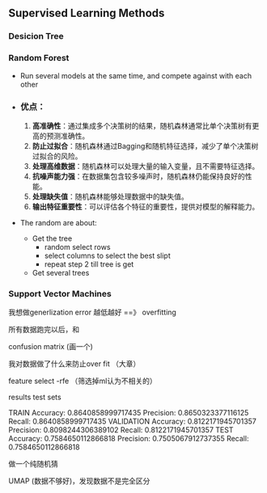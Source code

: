 ## Supervised Learning Methods

### Desicion Tree

### Random Forest

* Run several models at the same time, and compete against with each other

* ### 优点：

  1. **高准确性**：通过集成多个决策树的结果，随机森林通常比单个决策树有更高的预测准确性。
  2. **防止过拟合**：随机森林通过Bagging和随机特征选择，减少了单个决策树过拟合的风险。
  3. **处理高维数据**：随机森林可以处理大量的输入变量，且不需要特征选择。
  4. **抗噪声能力强**：在数据集包含较多噪声时，随机森林仍能保持良好的性能。
  5. **处理缺失值**：随机森林能够处理数据中的缺失值。
  6. **输出特征重要性**：可以评估各个特征的重要性，提供对模型的解释能力。

* The random are about:
  * Get the tree
    * random select rows
    * select columns to select the best slipt
    * repeat step 2 till tree is get
  * Get several trees

### Support Vector Machines



我想做generlization error 越低越好 ==》 overfitting

所有数据跑完以后，和

confusion matrix (画一个)



我对数据做了什么来防止over fit （大章）

feature select -rfe （筛选掉ml认为不相关的）

results test sets







TRAIN
Accuracy: 0.8640858999717435
Precision: 0.8650323377116125
Recall: 0.8640858999717435
VALIDATION
Accuracy: 0.8122171945701357
Precision: 0.8098244306389102
Recall: 0.8122171945701357
TEST
Accuracy: 0.7584650112866818
Precision: 0.7505067912737355
Recall: 0.7584650112866818

做一个纯随机猜

UMAP (数据不够好)，发现数据不是完全区分
